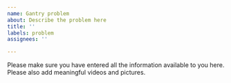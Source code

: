 ```yaml
---
name: Gantry problem
about: Describe the problem here
title: ''
labels: problem
assignees: ''

---
```


Please make sure you have entered all the information available to you here. Please also add meaningful videos and pictures.
